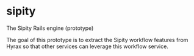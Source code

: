 # sipity
The Sipity Rails engine (prototype)

The goal of this prototype is to extract the Sipity workflow features from Hyrax so that other services can leverage this workflow service.
